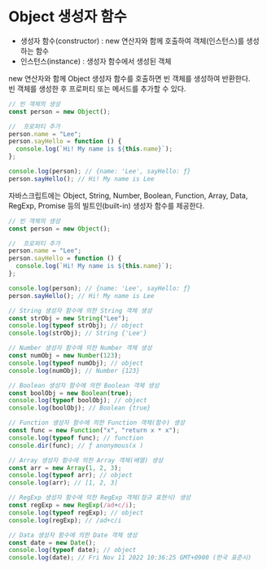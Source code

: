 # Object 생성자 함수

- 생성자 함수(constructor) : new 연산자와 함께 호출하여 객체(인스턴스)를 생성하는 함수
- 인스턴스(instance) : 생성자 함수에서 생성된 객체

new 연산자와 함께 Object 생성자 함수를 호출하면 빈 객체를 생성하여 반환한다.  
빈 객체를 생성한 후 프로퍼티 또는 메서드를 추가할 수 있다.

```js
// 빈 객체의 생성
const person = new Object();

//  프로퍼티 추가
person.name = "Lee";
person.sayHello = function () {
  console.log(`Hi! My name is ${this.name}`);
};

console.log(person); // {name: 'Lee', sayHello: ƒ}
person.sayHello(); // Hi! My name is Lee
```

자바스크립트에는 Object, String, Number, Boolean, Function, Array, Data, RegExp, Promise 등의 빌트인(built-in) 생성자 함수를 제공한다.

```js
// 빈 객체의 생성
const person = new Object();

//  프로퍼티 추가
person.name = "Lee";
person.sayHello = function () {
  console.log(`Hi! My name is ${this.name}`);
};

console.log(person); // {name: 'Lee', sayHello: ƒ}
person.sayHello(); // Hi! My name is Lee

// String 생성자 함수에 의한 String 객체 생성
const strObj = new String("Lee");
console.log(typeof strObj); // object
console.log(strObj); // String {'Lee'}

// Number 생성자 함수에 의한 Number 객체 생성
const numObj = new Number(123);
console.log(typeof numObj); // object
console.log(numObj); // Number {123}

// Boolean 생성자 함수에 의한 Boolean 객체 생성
const boolObj = new Boolean(true);
console.log(typeof boolObj); // object
console.log(boolObj); // Boolean {true}

// Function 생성자 함수에 의한 Function 객체(함수) 생성
const func = new Function("x", "return x * x");
console.log(typeof func); // function
console.dir(func); // ƒ anonymous(x )

// Array 생성자 함수에 의한 Array 객체(배열) 생성
const arr = new Array(1, 2, 3);
console.log(typeof arr); // object
console.log(arr); // [1, 2, 3]

// RegExp 생성자 함수에 의한 RegExp 객체(정규 표현식) 생성
const regExp = new RegExp(/ad+c/i);
console.log(typeof regExp); // object
console.log(regExp); // /ad+c/i

// Data 생성자 함수에 의한 Date 객체 생성
const date = new Date();
console.log(typeof date); // object
console.log(date); // Fri Nov 11 2022 10:36:25 GMT+0900 (한국 표준시)
```
